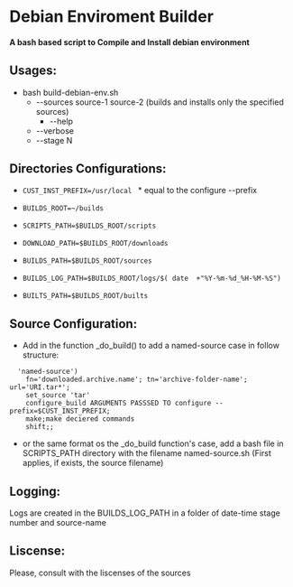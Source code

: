 # Debian Enviroment Builder

####   A bash based script to Compile and Install debian environment



## Usages:
  * bash build-debian-env.sh 
     * --sources source-1 source-2  (builds and installs only the specified sources)
       * --help 
     * --verbose
     * --stage N
     
## Directories Configurations: 
  *  ```CUST_INST_PREFIX=/usr/local ```
    * equal to the configure --prefix
 
  *  ```BUILDS_ROOT=~/builds ```
  *  ```SCRIPTS_PATH=$BUILDS_ROOT/scripts ```
  *  ```DOWNLOAD_PATH=$BUILDS_ROOT/downloads ```
  *  ```BUILDS_PATH=$BUILDS_ROOT/sources ```
  *  ```BUILDS_LOG_PATH=$BUILDS_ROOT/logs/$( date  +"%Y-%m-%d_%H-%M-%S") ```
  *  ```BUILTS_PATH=$BUILDS_ROOT/builts ```

## Source Configuration:
 * Add in the function _do_build() to add a named-source case in follow structure:
  ```
    'named-source')
      fn='downloaded.archive.name'; tn='archive-folder-name'; url='URI.tar*';
      set_source 'tar' 
      configure_build ARGUMENTS PASSSED TO configure --prefix=$CUST_INST_PREFIX;
      make;make deciered commands
      shift;;
  ```
 * or the same format os the _do_build function's case, add a bash file in SCRIPTS_PATH directory with the filename named-source.sh (First applies, if exists, the source filename)

## Logging:
Logs are created in the BUILDS_LOG_PATH in a folder of date-time stage number and source-name 

## Liscense:
Please, consult with the liscenses of the sources
